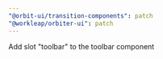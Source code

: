 ```yaml
---
"@orbit-ui/transition-components": patch
"@workleap/orbiter-ui": patch
---
```


Add slot "toolbar" to the toolbar component

